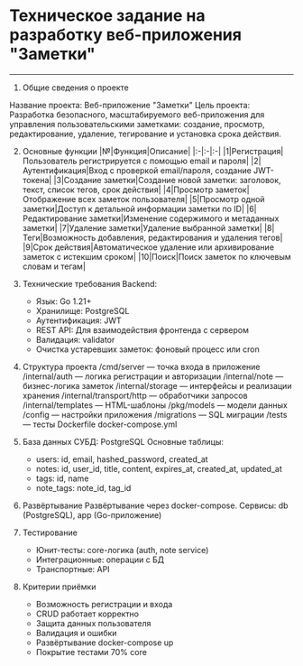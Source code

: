 # Техническое задание на разработку веб-приложения "Заметки"

<hr>

1. Общие сведения о проекте

Название проекта: Веб-приложение "Заметки"
Цель проекта: Разработка безопасного, масштабируемого веб-приложения для управления пользовательскими заметками: создание, просмотр, редактирование, удаление, тегирование и установка срока действия.

2. Основные функции
|№|Функция|Описание|
|:-|:-|:-|
|1|Регистрация|Пользователь регистрируется с помощью email и пароля|
|2|Аутентификация|Вход с проверкой email/пароля, создание JWT-токена|
|3|Создание заметки|Создание новой заметки: заголовок, текст, список тегов, срок действия|
|4|Просмотр заметок|Отображение всех заметок пользователя|
|5|Просмотр одной заметки|Доступ к детальной информации заметки по ID|
|6|Редактирование заметки|Изменение содержимого и метаданных заметки|
|7|Удаление заметки|Удаление выбранной заметки|
|8|Теги|Возможность добавления, редактирования и удаления тегов|
|9|Срок действия|Автоматическое удаление или архивирование заметок с истекшим сроком|
|10|Поиск|Поиск заметок по ключевым словам и тегам|

3. Технические требования
    Backend:
    - Язык: Go 1.21+
    - Хранилище: PostgreSQL
    - Аутентификация: JWT
    - REST API: Для взаимодействия фронтенда с сервером
    - Валидация: validator
    - Очистка устаревших заметок: фоновый процесс или cron

4. Структура проекта
/cmd/server — точка входа в приложение
/internal/auth — логика регистрации и авторизации
/internal/note — бизнес-логика заметок
/internal/storage — интерфейсы и реализации хранения
/internal/transport/http — обработчики запросов
/internal/templates — HTML-шаблоны
/pkg/models — модели данных
/config — настройки приложения
/migrations — SQL миграции
/tests — тесты
Dockerfile
docker-compose.yml

5. База данных
    СУБД: PostgreSQL
    Основные таблицы:
    - users: id, email, hashed_password, created_at
    - notes: id, user_id, title, content, expires_at, created_at, updated_at
    - tags: id, name
    - note_tags: note_id, tag_id

6. Развёртывание
Развёртывание через docker-compose.
Сервисы: db (PostgreSQL), app (Go-приложение)

7. Тестирование
    - Юнит-тесты: core-логика (auth, note service)
    - Интеграционные: операции с БД
    - Транспортные: API

8. Критерии приёмки
    - Возможность регистрации и входа
    - CRUD работает корректно
    - Защита данных пользователя
    - Валидация и ошибки
    - Развёртывание docker-compose up
    - Покрытие тестами 70% core
